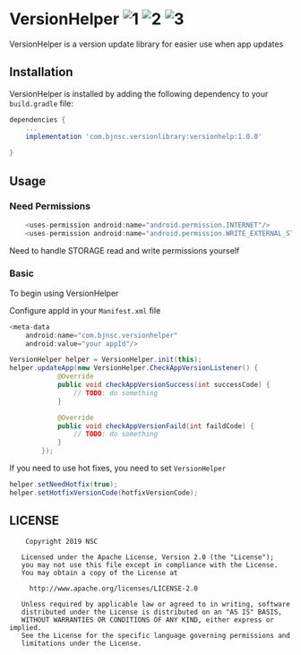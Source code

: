 # VersionHelper ![1] ![2] ![3]

VersionHelper is a version update library for easier use when app updates

## Installation

VersionHelper is installed by adding the following dependency to your `build.gradle` file:

```groovy
dependencies {
    ...
    implementation 'com.bjnsc.versionlibrary:versionhelp:1.0.0'
    
}
```

## Usage

### Need Permissions
```groovy
    <uses-permission android:name="android.permission.INTERNET"/>
    <uses-permission android:name="android.permission.WRITE_EXTERNAL_STORAGE"/>
```
Need to handle STORAGE read and write permissions yourself

### Basic

To begin using VersionHelper

Configure appId in your `Manifest.xml` file
```groovy
<meta-data
    android:name="com.bjnsc.versionhelper"
    android:value="your appId"/>
```

```java
VersionHelper helper = VersionHelper.init(this);
helper.updateApp(new VersionHelper.CheckAppVersionListener() {
            @Override
            public void checkAppVersionSuccess(int successCode) {
                // TODO: do something
            }

            @Override
            public void checkAppVersionFaild(int faildCode) {
                // TODO: do something
            }
        });
```

If you need to use hot fixes, you need to set `VersionHelper`

```java
helper.setNeedHotfix(true);
helper.setHotfixVersionCode(hotfixVersionCode);
```

## LICENSE

```
	Copyright 2019 NSC

   Licensed under the Apache License, Version 2.0 (the "License");
   you may not use this file except in compliance with the License.
   You may obtain a copy of the License at

     http://www.apache.org/licenses/LICENSE-2.0

   Unless required by applicable law or agreed to in writing, software
   distributed under the License is distributed on an "AS IS" BASIS,
   WITHOUT WARRANTIES OR CONDITIONS OF ANY KIND, either express or implied.
   See the License for the specific language governing permissions and
   limitations under the License.

```

[1]: https://img.shields.io/badge/build-passing-green.svg
[2]: https://img.shields.io/badge/VersionHelper-1.0.0-yellowgreen.svg
[3]: https://img.shields.io/badge/API-19%2B-orange.svg

